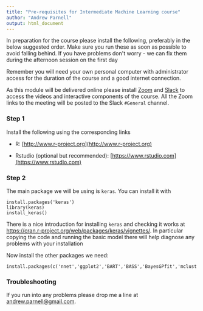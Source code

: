 ```yaml
---
title: "Pre-requisites for Intermediate Machine Learning course"
author: "Andrew Parnell"
output: html_document
---
```


In preparation for the course please install the following, preferably in the below suggested order. Make sure you run these as soon as possible to avoid falling behind. If you have problems don't worry - we can fix them during the afternoon session on the first day

Remember you will need your own personal computer with administrator access for the duration of the course and a good internet connection.

As this module will be delivered online please install [Zoom](https://www.zoom.us) and [Slack](https://slack.com) to access the videos and interactive components of the course. All the Zoom links to the meeting will be posted to the Slack `#General` channel.

### Step 1

Install the following using the corresponding links

-	R: [http://www.r-project.org](http://www.r-project.org)

-	Rstudio (optional but recommended): [https://www.rstudio.com](https://www.rstudio.com)


### Step 2

The main package we will be using is `keras`. You can install it with

```{r,eval=FALSE}
install.packages('keras')
library(keras)
install_keras()
```

There is a nice introduction for installing `keras` and checking it works at https://cran.r-project.org/web/packages/keras/vignettes/. In particular copying the code and running the basic model there will help diagnose any problems with your installation

Now install the other packages we need:

```{r,eval=FALSE}
install.packages(c('nnet','ggplot2','BART','BASS','BayesGPfit','mclust','kernlab','pdfCluster','umap','fpc','tfdatasets','text2vec'))
```

### Troubleshooting

If you run into any problems please drop me a line at <andrew.parnell@gmail.com>.

